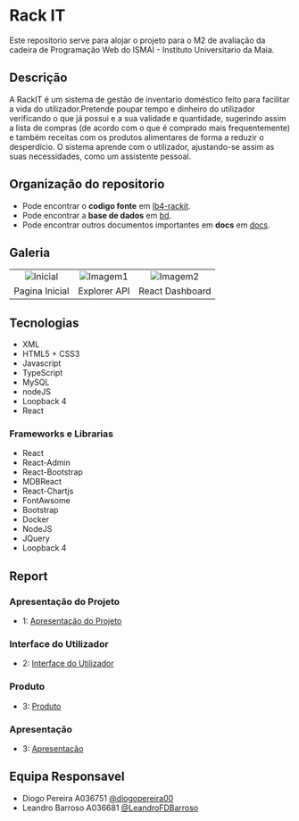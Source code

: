 # Rack IT
Este repositorio serve para alojar o projeto para o M2 de avaliação da cadeira de Programação Web do ISMAI - Instituto Universitario da Maia. 

## Descrição
A RackIT é um sistema de gestão de inventario doméstico feito para facilitar a vida do utilizador.Pretende poupar tempo e dinheiro do utilizador verificando o que já possui e a sua validade e quantidade, sugerindo assim a lista de compras (de acordo com o que é comprado mais frequentemente) e também receitas com os produtos alimentares de forma a reduzir o desperdício. O sistema aprende com o utilizador, ajustando-se assim as suas necessidades, como um assistente pessoal.

## Organização do repositorio
* Pode encontrar o **codigo fonte** em [lb4-rackit](https://github.com/RackITPW/report/tree/main/lb4-rackit).
* Pode encontrar a **base de dados** em [bd](https://github.com/RackITPW/report/tree/main/bd).
* Pode encontrar outros documentos importantes em **docs** em [docs](https://github.com/RackITPW/report/tree/main/docs).

## Galeria
| | | |
:---: | :---: |  :---: |
![Inicial](https://github.com/RackITPW/report/blob/main/docs/images/inicial.png) | ![Imagem1](https://github.com/RackITPW/report/blob/main/docs/images/1.png) | ![Imagem2](https://github.com/RackITPW/report/blob/main/docs/images/dashboardReact.PNG)
Pagina Inicial |  Explorer API | React Dashboard
## Tecnologias
* XML
* HTML5 + CSS3
* Javascript
* TypeScript
* MySQL
* nodeJS
* Loopback 4
* React

### Frameworks e Librarias
* React
* React-Admin
* React-Bootstrap
* MDBReact
* React-Chartjs
* FontAwsome
* Bootstrap
* Docker
* NodeJS
* JQuery
* Loopback 4

## Report

### Apresentação do Projeto
* 1: [Apresentação do Projeto](https://github.com/RackITPW/report/blob/main/docs/c1.md)
### Interface do Utilizador
* 2: [Interface do Utilizador](https://github.com/RackITPW/report/blob/main/docs/c2.md)
### Produto
* 3: [Produto](https://github.com/RackITPW/report/blob/main/docs/c3.md)
### Apresentação
* 3: [Apresentação](https://github.com/RackITPW/report/blob/main/docs/c4.md)

## Equipa Responsavel
* Diogo Pereira A036751 [@diogopereira00](https://github.com/diogopereira00)
* Leandro Barroso A036681 [@LeandroFDBarroso](https://github.com/LeandroFDBarroso) 
